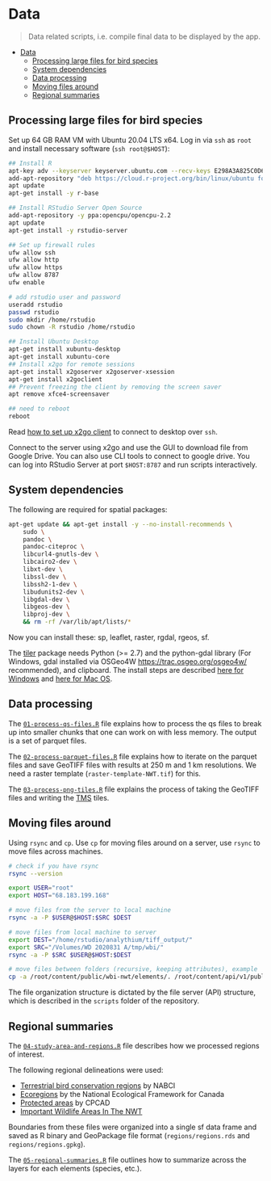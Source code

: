 # Data
> Data related scripts, i.e. compile final data to be displayed by the app.

- [Data](#data)
  - [Processing large files for bird species](#processing-large-files-for-bird-species)
  - [System dependencies](#system-dependencies)
  - [Data processing](#data-processing)
  - [Moving files around](#moving-files-around)
  - [Regional summaries](#regional-summaries)

## Processing large files for bird species

Set up 64 GB RAM VM with Ubuntu 20.04 LTS x64. Log in via `ssh` as `root` and install necessary software (`ssh root@$HOST`):

```bash
## Install R
apt-key adv --keyserver keyserver.ubuntu.com --recv-keys E298A3A825C0D65DFD57CBB651716619E084DAB9
add-apt-repository "deb https://cloud.r-project.org/bin/linux/ubuntu focal-cran40/"
apt update
apt-get install -y r-base

## Install RStudio Server Open Source
add-apt-repository -y ppa:opencpu/opencpu-2.2
apt update
apt-get install -y rstudio-server

## Set up firewall rules
ufw allow ssh
ufw allow http
ufw allow https
ufw allow 8787
ufw enable

# add rstudio user and password
useradd rstudio
passwd rstudio
sudo mkdir /home/rstudio
sudo chown -R rstudio /home/rstudio

## Install Ubuntu Desktop
apt-get install xubuntu-desktop
apt-get install xubuntu-core
## Install x2go for remote sessions
apt-get install x2goserver x2goserver-xsession
apt-get install x2goclient
## Prevent freezing the client by removing the screen saver
apt remove xfce4-screensaver

## need to reboot
reboot
```

Read [how to set up x2go client](https://www.digitalocean.com/community/tutorials/how-to-set-up-a-remote-desktop-with-x2go-on-ubuntu-20-04) to connect to desktop over `ssh`.

Connect to the server using x2go and use the GUI to download file from Google Drive.
You can also use CLI tools to connect to google drive.
You can log into RStudio Server at port `$HOST:8787` and run scripts interactively.

## System dependencies

The following are required for spatial packages:

```bash
apt-get update && apt-get install -y --no-install-recommends \
    sudo \
    pandoc \
    pandoc-citeproc \
    libcurl4-gnutls-dev \
    libcairo2-dev \
    libxt-dev \
    libssl-dev \
    libssh2-1-dev \
    libudunits2-dev \
    libgdal-dev \
    libgeos-dev \
    libproj-dev \
    && rm -rf /var/lib/apt/lists/*
```

Now you can install these: sp, leaflet, raster, rgdal, rgeos, sf.

The [tiler](https://cran.r-project.org/web/packages/tiler/vignettes/tiler-intro.html) package needs Python (>= 2.7) and the python-gdal library (For Windows, gdal installed via OSGeo4W <https://trac.osgeo.org/osgeo4w/> recommended), and clipboard. The install steps are described [here for Windows](https://opensourceoptions.com/blog/how-to-install-gdal-for-python-with-pip-on-windows/) and [here for Mac OS](https://gist.github.com/kelvinn/f14f0fc24445a7994368f984c3e37724?permalink_comment_id=3074415#gistcomment-3074415).

## Data processing

The [`01-process-qs-files.R`](01-process-qs-files.R) file explains how to process the qs files to break up into smaller chunks that one can work on with less memory. The output is a set of parquet files.

The [`02-process-parquet-files.R`](02-process-parquet-files.R) file explains how to iterate on the parquet files and save GeoTIFF files with results at 250 m and 1 km resolutions. We need a raster template (`raster-template-NWT.tif`) for this.

The [`03-process-png-tiles.R`](03-process-png-tiles.R) file explains the process of taking the GeoTIFF files and writing the [TMS](https://en.wikipedia.org/wiki/Tile_Map_Service) tiles.

## Moving files around

Using `rsync` and `cp`. Use `cp` for moving files around on a server, use `rsync` to move files across machines.

```bash
# check if you have rsync
rsync --version

export USER="root"
export HOST="68.183.199.168"

# move files from the server to local machine
rsync -a -P $USER@$HOST:$SRC $DEST

# move files from local machine to server
export DEST="/home/rstudio/analythium/tiff_output/"
export SRC="/Volumes/WD 2020831 A/tmp/wbi/"
rsync -a -P $SRC $USER@$HOST:$DEST

# move files between folders (recursive, keeping attributes), example
cp -a /root/content/public/wbi-nwt/elements/. /root/content/api/v1/public/wbi-nwt/elements/
```

The file organization structure is dictated by the file server (API) structure, which is described in the `scripts` folder of the repository.

## Regional summaries

The [`04-study-area-and-regions.R`](04-study-area-and-regions.R) file describes how we processed regions of interest.

The following regional delineations were used:

- [Terrestrial bird conservation regions](https://www.birdscanada.org/download/gislab/bcr_terrestrial_shape.zip) by NABCI
- [Ecoregions](https://sis.agr.gc.ca/cansis/nsdb/ecostrat/gis_data.html) by the National Ecological Framework for Canada
- [Protected areas](https://www.canada.ca/en/environment-climate-change/services/national-wildlife-areas/protected-conserved-areas-database.html) by CPCAD
- [Important Wildlife Areas In The NWT](https://www.geomatics.gov.nt.ca/en/importantwildlifeareasnwt)

Boundaries from these files were organized into a single sf data frame and saved as R binary and GeoPackage file format (`regions/regions.rds` and `regions/regions.gpkg`).

The [`05-regional-summaries.R`](05-regional-summaries.R) file outlines how to summarize across the layers for each elements (species, etc.).

